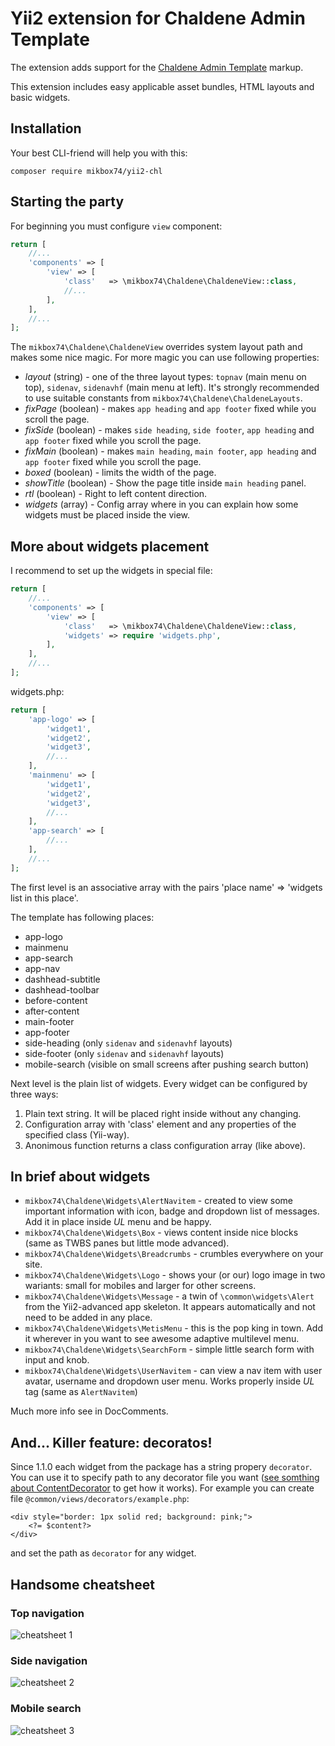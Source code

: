 Yii2 extension for Chaldene Admin Template
=====================================

The extension adds support for the [Chaldene Admin Template](http://chl.onokumus.com/) markup.

This extension includes easy applicable asset bundles, HTML layouts and basic widgets.

Installation
---
Your best CLI-friend will help you with this:

`composer require mikbox74/yii2-chl`

Starting the party
---

For beginning you must configure `view` component:

```php
return [
    //...
    'components' => [
        'view' => [
            'class'   => \mikbox74\Chaldene\ChaldeneView::class,
            //...
        ],
    ],
    //...
];
```

The `mikbox74\Chaldene\ChaldeneView` overrides system layout path and makes some nice magic. For more magic you can use following properties:

*   *layout* (string) - one of the three layout types: `topnav` (main menu on top), `sidenav`, `sidenavhf` (main menu at left). It's strongly recommended to use suitable constants from `mikbox74\Chaldene\ChaldeneLayouts`.
*   *fixPage* (boolean) - makes `app heading` and `app footer` fixed while you scroll the page.
*   *fixSide* (boolean) - makes `side heading`, `side footer`, `app heading` and `app footer` fixed while you scroll the page.
*   *fixMain* (boolean) - makes `main heading`, `main footer`, `app heading` and `app footer` fixed while you scroll the page.
*   *boxed* (boolean) - limits the width of the page.
*   *showTitle* (boolean) - Show the page title inside `main heading` panel.
*   *rtl* (boolean) - Right to left content direction.
*   *widgets* (array) - Config array where in you can explain how some widgets must be placed inside the view.

More about widgets placement
---
I recommend to set up the widgets in special file:


```php
return [
    //...
    'components' => [
        'view' => [
            'class'   => \mikbox74\Chaldene\ChaldeneView::class,
            'widgets' => require 'widgets.php',
        ],
    ],
    //...
];
```

widgets.php:

```php
return [
    'app-logo' => [
        'widget1',
        'widget2',
        'widget3',
        //...
    ],
    'mainmenu' => [
        'widget1',
        'widget2',
        'widget3',
        //...
    ],
    'app-search' => [
        //...
    ],
    //...
];
```

The first level is an associative array with the pairs 'place name' => 'widgets list in this place'.

The template has following places:

*  app-logo
*  mainmenu
*  app-search
*  app-nav
*  dashhead-subtitle
*  dashhead-toolbar
*  before-content
*  after-content
*  main-footer
*  app-footer
*  side-heading (only `sidenav` and `sidenavhf` layouts)
*  side-footer (only `sidenav` and `sidenavhf` layouts)
*  mobile-search (visible on small screens after pushing search button)

Next level is the plain list of widgets. Every widget can be configured by three ways:

1. Plain text string. It will be placed right inside without any changing.
2. Configuration array with 'class' element and any properties of the specified class (Yii-way).
3. Anonimous function returns a class configuration array (like above).

In brief about widgets
---

*  `mikbox74\Chaldene\Widgets\AlertNavitem` - created to view some important information with icon, badge and dropdown list of messages. Add it in place inside _UL_ menu and be happy.
*  `mikbox74\Chaldene\Widgets\Box` - views content inside nice blocks (same as TWBS panes but little mode advanced).
*  `mikbox74\Chaldene\Widgets\Breadcrumbs` - crumbles everywhere on your site.
*  `mikbox74\Chaldene\Widgets\Logo` - shows your (or our) logo image in two wariants: small for mobiles and larger for other screens.
*  `mikbox74\Chaldene\Widgets\Message` - a twin of `\common\widgets\Alert` from the Yii2-advanced app skeleton. It appears automatically and not need to be added in any place.
*  `mikbox74\Chaldene\Widgets\MetisMenu` - this is the pop king in town. Add it wherever in you want to see awesome adaptive multilevel menu.
*  `mikbox74\Chaldene\Widgets\SearchForm` - simple little search form with input and knob.
*  `mikbox74\Chaldene\Widgets\UserNavitem` - can view a nav item with user avatar, username and dropdown user menu. Works properly inside *UL* tag (same as `AlertNavitem`)

Much more info see in DocComments.

And... Killer feature: decoratos!
---

Since 1.1.0 each widget from the package has a string propery `decorator`.
You can use it to specify path to any decorator file you want ([see somthing about ContentDecorator](https://www.yiiframework.com/doc/api/2.0/yii-widgets-contentdecorator) to get how it works). For example you can create file `@common/views/decorators/example.php`:

```
<div style="border: 1px solid red; background: pink;">
    <?= $content?>
</div>
```
and set the path as `decorator` for any widget.

Handsome cheatsheet
---

### Top navigation ###

![cheatsheet 1](docs/widgets1.png)

### Side navigation ###

![cheatsheet 2](docs/widgets2.png)

### Mobile search ###

![cheatsheet 3](docs/widgets3.png)
